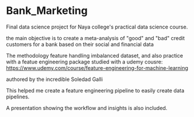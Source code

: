 # Bank_Marketing

Final data science project for Naya college's practical data science course.

the main objective is to create a meta-analysis of "good" and "bad" credit customers for a bank based on their social and financial data

The methodology feature handling imbalanced dataset, and also practice with a featue engineering package studied with a udemy cousre:
https://www.udemy.com/course/feature-engineering-for-machine-learning

authored by the incredible Soledad Galli

This helped me create a feature engineering pipeline to easily create data pipelines.

A presentation showing the workflow and insights is also included.





